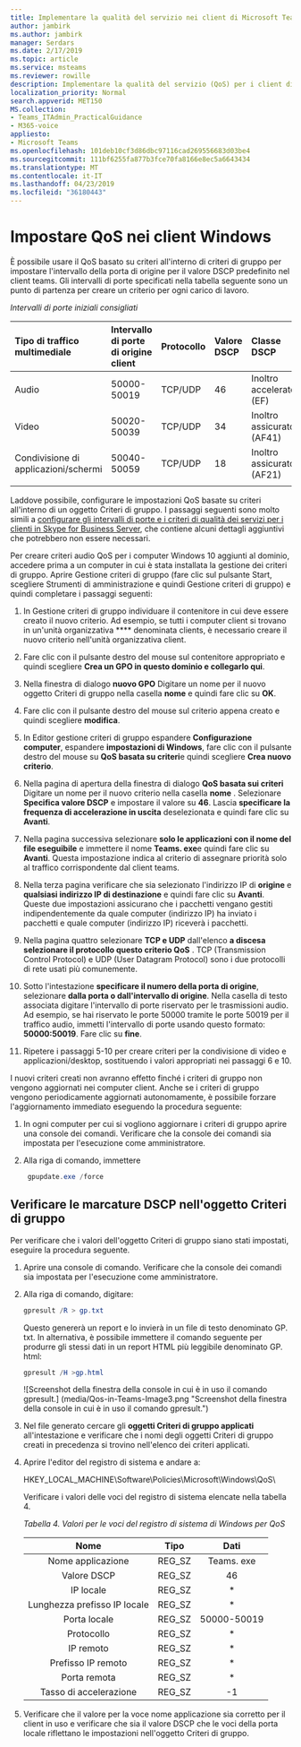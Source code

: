```yaml
---
title: Implementare la qualità del servizio nei client di Microsoft Teams
author: jambirk
ms.author: jambirk
manager: Serdars
ms.date: 2/17/2019
ms.topic: article
ms.service: msteams
ms.reviewer: rowille
description: Implementare la qualità del servizio (QoS) per i client di Microsoft teams.
localization_priority: Normal
search.appverid: MET150
MS.collection:
- Teams_ITAdmin_PracticalGuidance
- M365-voice
appliesto:
- Microsoft Teams
ms.openlocfilehash: 101deb10cf3d86dbc97116cad269556683d03be4
ms.sourcegitcommit: 111bf6255fa877b3fce70fa8166e8ec5a6643434
ms.translationtype: MT
ms.contentlocale: it-IT
ms.lasthandoff: 04/23/2019
ms.locfileid: "36180443"
---
```

# <a name="set-qos-on-windows-clients"></a>Impostare QoS nei client Windows

È possibile usare il QoS basato su criteri all'interno di criteri di gruppo per impostare l'intervallo della porta di origine per il valore DSCP predefinito nel client teams. Gli intervalli di porte specificati nella tabella seguente sono un punto di partenza per creare un criterio per ogni carico di lavoro.

_Intervalli di porte iniziali consigliati_

Tipo di traffico multimediale| Intervallo di porte di origine client |Protocollo|Valore DSCP|Classe DSCP|
|:--- |:--- |:--- |:--- |:--- |
|Audio| 50000-50019|TCP/UDP|46|Inoltro accelerato (EF)|
|Video| 50020-50039|TCP/UDP|34|Inoltro assicurato (AF41)|
|Condivisione di applicazioni/schermi| 50040-50059|TCP/UDP|18|Inoltro assicurato (AF21)|
| | | | |

Laddove possibile, configurare le impostazioni QoS basate su criteri all'interno di un oggetto Criteri di gruppo. I passaggi seguenti sono molto simili a [configurare gli intervalli di porte e i criteri di qualità dei servizi per i clienti in Skype for Business Server](https://docs.microsoft.com/SkypeForBusiness/manage/network-management/qos/configuring-port-ranges-for-your-skype-clients#configure-quality-of-service-policies-for-clients-running-on-windows-10), che contiene alcuni dettagli aggiuntivi che potrebbero non essere necessari.

Per creare criteri audio QoS per i computer Windows 10 aggiunti al dominio, accedere prima a un computer in cui è stata installata la gestione dei criteri di gruppo. Aprire Gestione criteri di gruppo (fare clic sul pulsante Start, scegliere Strumenti di amministrazione e quindi Gestione criteri di gruppo) e quindi completare i passaggi seguenti:

1. In Gestione criteri di gruppo individuare il contenitore in cui deve essere creato il nuovo criterio. Ad esempio, se tutti i computer client si trovano in un'unità organizzativa **** denominata clients, è necessario creare il nuovo criterio nell'unità organizzativa client.

2. Fare clic con il pulsante destro del mouse sul contenitore appropriato e quindi scegliere **Crea un GPO in questo dominio e collegarlo qui**.

3. Nella finestra di dialogo **nuovo GPO** Digitare un nome per il nuovo oggetto Criteri di gruppo nella casella **nome** e quindi fare clic su **OK**.

4. Fare clic con il pulsante destro del mouse sul criterio appena creato e quindi scegliere **modifica**.

5. In Editor gestione criteri di gruppo espandere **Configurazione computer**, espandere **impostazioni di Windows**, fare clic con il pulsante destro del mouse su **QoS basata su criteri**e quindi scegliere **Crea nuovo criterio**.

6. Nella pagina di apertura della finestra di dialogo **QoS basata sui criteri** Digitare un nome per il nuovo criterio nella casella **nome** . Selezionare **Specifica valore DSCP** e impostare il valore su **46**. Lascia **specificare la frequenza di accelerazione in uscita** deselezionata e quindi fare clic su **Avanti**.

7. Nella pagina successiva selezionare **solo le applicazioni con il nome del file eseguibile** e immettere il nome **Teams. exe**e quindi fare clic su **Avanti**. Questa impostazione indica al criterio di assegnare priorità solo al traffico corrispondente dal client teams.

8. Nella terza pagina verificare che sia selezionato l'indirizzo IP di **origine** e **qualsiasi indirizzo IP di destinazione** e quindi fare clic su **Avanti**. Queste due impostazioni assicurano che i pacchetti vengano gestiti indipendentemente da quale computer (indirizzo IP) ha inviato i pacchetti e quale computer (indirizzo IP) riceverà i pacchetti.

9. Nella pagina quattro selezionare **TCP e UDP** dall'elenco **a discesa selezionare il protocollo questo criterio QoS** . TCP (Transmission Control Protocol) e UDP (User Datagram Protocol) sono i due protocolli di rete usati più comunemente.

10. Sotto l'intestazione **specificare il numero della porta di origine**, selezionare **dalla porta o dall'intervallo di origine**. Nella casella di testo associata digitare l'intervallo di porte riservato per le trasmissioni audio. Ad esempio, se hai riservato le porte 50000 tramite le porte 50019 per il traffico audio, immetti l'intervallo di porte usando questo formato: **50000:50019**. Fare clic su **fine**.

11. Ripetere i passaggi 5-10 per creare criteri per la condivisione di video e applicazioni/desktop, sostituendo i valori appropriati nei passaggi 6 e 10.

I nuovi criteri creati non avranno effetto finché i criteri di gruppo non vengono aggiornati nei computer client. Anche se i criteri di gruppo vengono periodicamente aggiornati autonomamente, è possibile forzare l'aggiornamento immediato eseguendo la procedura seguente:

1. In ogni computer per cui si vogliono aggiornare i criteri di gruppo aprire una console dei comandi. Verificare che la console dei comandi sia impostata per l'esecuzione come amministratore.

2. Alla riga di comando, immettere

   ``` powershell
    gpupdate.exe /force
   ```

## <a name="verify-dscp-markings-in-the-group-policy-object"></a>Verificare le marcature DSCP nell'oggetto Criteri di gruppo

Per verificare che i valori dell'oggetto Criteri di gruppo siano stati impostati, eseguire la procedura seguente.

1. Aprire una console di comando. Verificare che la console dei comandi sia impostata per l'esecuzione come amministratore.

2. Alla riga di comando, digitare:

   ``` powershell
   gpresult /R > gp.txt
   ```

   Questo genererà un report e lo invierà in un file di testo denominato GP. txt. In alternativa, è possibile immettere il comando seguente per produrre gli stessi dati in un report HTML più leggibile denominato GP. html:

   ``` powershell
   gpresult /H >gp.html
   ```

   ![Screenshot della finestra della console in cui è in uso il comando gpresult.] (media/Qos-in-Teams-Image3.png "Screenshot della finestra della console in cui è in uso il comando gpresult.")

3. Nel file generato cercare gli **oggetti Criteri di gruppo applicati** all'intestazione e verificare che i nomi degli oggetti Criteri di gruppo creati in precedenza si trovino nell'elenco dei criteri applicati.

4. Aprire l'editor del registro di sistema e andare a:

   HKEY_LOCAL_MACHINE\Software\Policies\Microsoft\Windows\QoS\

   Verificare i valori delle voci del registro di sistema elencate nella tabella 4.

   _Tabella 4. Valori per le voci del registro di sistema di Windows per QoS_

   |          Nome          |  Tipo  |    Dati     |
   |         :---:          |:---:   |    :---:    |
   |    Nome applicazione    | REG_SZ |  Teams. exe  |
   |       Valore DSCP       | REG_SZ |     46      |
   |        IP locale        | REG_SZ |     \*      |
   | Lunghezza prefisso IP locale | REG_SZ |     \*      |
   |       Porta locale       | REG_SZ | 50000-50019 |
   |        Protocollo        | REG_SZ |     \*      |
   |       IP remoto        | REG_SZ |     \*      |
   |    Prefisso IP remoto    | REG_SZ |     \*      |
   |      Porta remota       | REG_SZ |     \*      |
   |     Tasso di accelerazione      | REG_SZ |     -1      |

5. Verificare che il valore per la voce nome applicazione sia corretto per il client in uso e verificare che sia il valore DSCP che le voci della porta locale riflettano le impostazioni nell'oggetto Criteri di gruppo.
